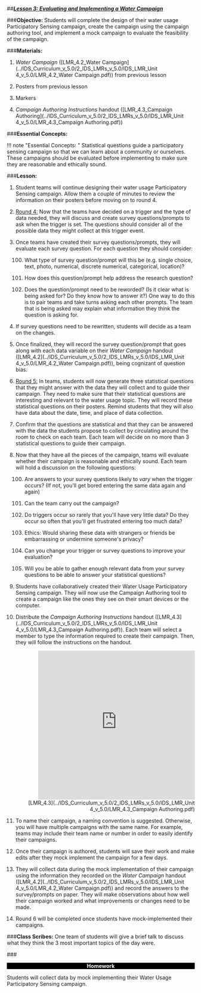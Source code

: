 ##***<u>Lesson 3: Evaluating and Implementing a Water Campaign</u>***

###**Objective:**
Students will complete the design of their water usage Participatory Sensing campaign, create the
campaign using the campaign authoring tool, and implement a mock campaign to evaluate the feasibility
of the campaign.

###**Materials:**
1. *Water Campaign* ([LMR_4.2_Water Campaign](../IDS_Curriculum_v_5.0/2_IDS_LMRs_v_5.0/IDS_LMR_Unit 4_v_5.0/LMR_4.2_Water Campaign.pdf)) from previous lesson

2. Posters from previous lesson

3. Markers

4. *Campaign Authoring Instructions* handout ([LMR_4.3_Campaign Authoring](../IDS_Curriculum_v_5.0/2_IDS_LMRs_v_5.0/IDS_LMR_Unit 4_v_5.0/LMR_4.3_Campaign Authoring.pdf))

###**Essential Concepts:**

!!! note "Essential Concepts: "
    Statistical questions guide a participatory sensing campaign so that we can learn about a
    community or ourselves. These campaigns should be evaluated before implementing to make sure they are
    reasonable and ethically sound.

###**Lesson:**
1. Student teams will continue designing their water usage Participatory Sensing campaign. Allow
them a couple of minutes to review the information on their posters before moving on to round 4.

2. <u>Round 4:</u> Now that the teams have decided on a trigger and the type of data needed, they will
discuss and create survey questions/prompts to ask when the trigger is set. The questions should
consider all of the possible data they might collect at this trigger event.

3. Once teams have created their survey questions/prompts, they will evaluate each survey
question. For each question they should consider:

    100. What type of survey question/prompt will this be (e.g. single choice, text, photo,
    numerical, discrete numerical, categorical, location)?

    100. How does this question/prompt help address the research question?

    100. Does the question/prompt need to be reworded? (Is it clear what is being asked for? Do
    they know how to answer it?) One way to do this is to pair teams and take turns asking
    each other prompts. The team that is being asked may explain what information they
    think the question is asking for.

4. If survey questions need to be rewritten, students will decide as a team on the changes.

5. Once finalized, they will record the survey question/prompt that goes along with each data
variable on their *Water Campaign* handout ([LMR_4.2](../IDS_Curriculum_v_5.0/2_IDS_LMRs_v_5.0/IDS_LMR_Unit 4_v_5.0/LMR_4.2_Water Campaign.pdf)), being cognizant of question bias.

6. <u>Round 5:</u> In teams, students will now generate three statistical questions that they might answer
with the data they will collect and to guide their campaign. They need to make sure that their
statistical questions are interesting and relevant to the water usage topic. They will record these
statistical questions on their posters. Remind students that they will also have data about the date,
time, and place of data collection.

7. Confirm that the questions are statistical and that they can be answered with the data the
students propose to collect by circulating around the room to check on each team. Each team will
decide on no more than 3 statistical questions to guide their campaign.

8. Now that they have all the pieces of the campaign, teams will evaluate whether their campaign is
reasonable and ethically sound. Each team will hold a discussion on the following questions:

    100. Are answers to your survey questions likely to *vary* when the trigger occurs? (If not, you'll
    get bored entering the same data again and again)

    100. Can the team carry out the campaign?

    100. Do triggers occur so rarely that you'll have very little data? Do they occur so often that
    you'll get frustrated entering too much data?

    100. Ethics: Would sharing these data with strangers or friends be embarrassing or undermine
    someone's privacy?

    100. Can you change your trigger or survey questions to improve your evaluation?

    100. Will you be able to gather enough relevant data from your survey questions to be able to
    answer your statistical questions?

9. Students have collaboratively created their Water Usage Participatory Sensing campaign. They
will now use the Campaign Authoring tool to create a campaign like the ones they see on their
smart devices or the computer.

10. Distribute the *Campaign Authoring Instructions* handout ([LMR_4.3](../IDS_Curriculum_v_5.0/2_IDS_LMRs_v_5.0/IDS_LMR_Unit 4_v_5.0/LMR_4.3_Campaign Authoring.pdf)). Each team will select a
member to type the information required to create their campaign. Then, they will follow the
instructions on the handout.
<div align="right"><iframe src="https://docs.google.com/viewerng/viewer?url=https://stemc.idsucla.org/IDS_Curriculum_v_5.0_preview/2_IDS_LMRs_v_5.0/IDS_LMR_Unit 4_v_5.0/LMR_4.3_Campaign Authoring.pdf&embedded=true" style=" width:420px;height:400px;" frameborder="0"></iframe><br>[LMR_4.3](../IDS_Curriculum_v_5.0/2_IDS_LMRs_v_5.0/IDS_LMR_Unit 4_v_5.0/LMR_4.3_Campaign Authoring.pdf)</div>

11. To name their campaign, a naming convention is suggested. Otherwise, you will have multiple
campaigns with the same name. For example, teams may include their team name or number in
order to easily identify their campaigns.

12. Once their campaign is authored, students will save their work and make edits after they mock
implement the campaign for a few days.

13. They will collect data during the mock implementation of their campaign using the information
they recorded on the *Water Campaign* handout ([LMR_4.2](../IDS_Curriculum_v_5.0/2_IDS_LMRs_v_5.0/IDS_LMR_Unit 4_v_5.0/LMR_4.2_Water Campaign.pdf)) and record the answers to the
survey/prompts on paper. They will make observations about how well their campaign worked
and what improvements or changes need to be made.

14. Round 6 will be completed once students have mock-implemented their campaigns.

###**Class Scribes:**
One team of students will give a brief talk to discuss what they think the 3 most important topics of the
day were.

###<p style="background: black; color: white; text-align: center;">**Homework**</p>
Students will collect data by mock implementing their Water Usage Participatory Sensing campaign.